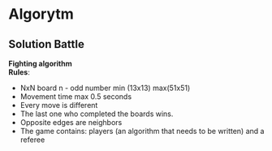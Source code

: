 # Algorytm

 
## Solution Battle

**Fighting algorithm**  
**Rules**: 
* NxN board n - odd number min (13x13) max(51x51) 
* Movement time max 0.5 seconds
* Every move is different
* The last one who completed the boards wins.
* Opposite edges are neighbors
* The game contains: players (an algorithm that needs to be written) and a referee
